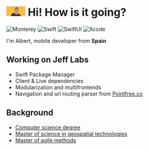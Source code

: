 <h1>
<img src="images/portrait.png" width="50" /> Hi! How is it going?
</h1>

<p> 
  <img alt="Monterey" src="https://img.shields.io/badge/macos-monterey-purple.svg" /> 
  <img alt="Swift" src="https://img.shields.io/badge/swift-5.6-orange.svg" /> 
  <img alt="SwiftUI" src="https://img.shields.io/badge/swiftui-3.0-darkblue" />
  <img alt="Xcode" src="https://img.shields.io/badge/xcode-13-blue" />
</p>

<p>I'm Albert, mobile developer from <b>Spain</b>

<h2>
Working on Jeff Labs
</h2>

<ul>
<li>Swift Package Manager</li>
<li>Client & Live dependencies</li>
<li>Modularization and multifrontends</li>
<li>Navigation and url routing parser from <a style="text-decorations:none; color:inherit;" href="https://www.pointfree.co">Pointfree.co</a></li>
</ul>

<h2>Background</h2>

<ul>
<li><a style="text-decorations:none; color:inherit;" href="https://www.uji.es/estudis/base/2022/graus/informatica/">Computer science degree</a></li>
<li><a style="text-decorations:none; color:inherit;" href="https://mastergeotech.info/">Master of science in geospatial technologies</a></li>
<li><a style="text-decorations:none; color:inherit;" href="https://www.salleurl.edu/es/estudios/master-en-metodos-agiles">Master of agile methods</a></li>
</ul>
